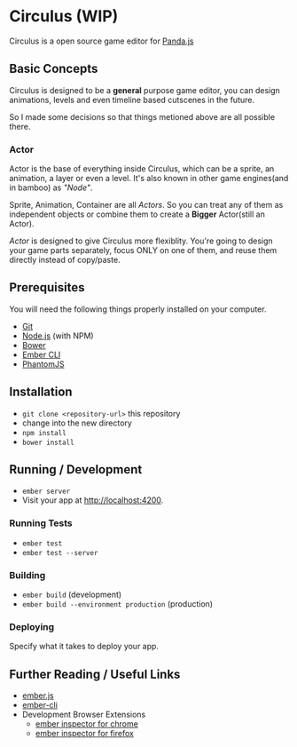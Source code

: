 # Circulus (WIP)

Circulus is a open source game editor for [Panda.js](http://pandajs.net)

## Basic Concepts

Circulus is designed to be a **general** purpose game editor, you can design animations, levels and even timeline based cutscenes in the future.

So I made some decisions so that things metioned above are all possible there.

### Actor

Actor is the base of everything inside Circulus, which can be a sprite, an animation, a layer or even a level. It's also known in other game engines(and in bamboo) as *"Node"*.

Sprite, Animation, Container are all *Actors*. So you can treat any of them as independent objects or combine them to create a **Bigger** Actor(still an Actor).

*Actor* is designed to give Circulus more flexiblity. You're going to design your game parts separately, focus ONLY on one of them, and reuse them directly instead of copy/paste.

## Prerequisites

You will need the following things properly installed on your computer.

* [Git](http://git-scm.com/)
* [Node.js](http://nodejs.org/) (with NPM)
* [Bower](http://bower.io/)
* [Ember CLI](http://www.ember-cli.com/)
* [PhantomJS](http://phantomjs.org/)

## Installation

* `git clone <repository-url>` this repository
* change into the new directory
* `npm install`
* `bower install`

## Running / Development

* `ember server`
* Visit your app at [http://localhost:4200](http://localhost:4200).

### Running Tests

* `ember test`
* `ember test --server`

### Building

* `ember build` (development)
* `ember build --environment production` (production)

### Deploying

Specify what it takes to deploy your app.

## Further Reading / Useful Links

* [ember.js](http://emberjs.com/)
* [ember-cli](http://www.ember-cli.com/)
* Development Browser Extensions
  * [ember inspector for chrome](https://chrome.google.com/webstore/detail/ember-inspector/bmdblncegkenkacieihfhpjfppoconhi)
  * [ember inspector for firefox](https://addons.mozilla.org/en-US/firefox/addon/ember-inspector/)

